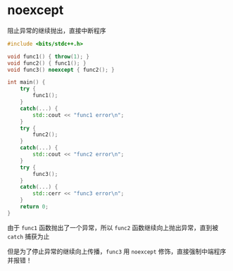 # noexcept

阻止异常的继续抛出，直接中断程序

```cpp
#include <bits/stdc++.h>

void func1() { throw(1); }
void func2() { func1(); }
void func3() noexcept { func2(); }

int main() {
    try {
        func1();
    }
    catch(...) {
        std::cout << "func1 error\n";
    }
    try {
        func2();
    }
    catch(...) {
        std::cout << "func2 error\n";
    }
    try {
        func3();
    }
    catch(...) {
        std::cerr << "func3 error\n";
    }
    return 0;
}
```

由于 `func1` 函数抛出了一个异常，所以 `func2` 函数继续向上抛出异常，直到被 `catch` 捕获为止

但是为了停止异常的继续向上传播，`func3` 用 `noexcept` 修饰，直接强制中端程序并报错！
